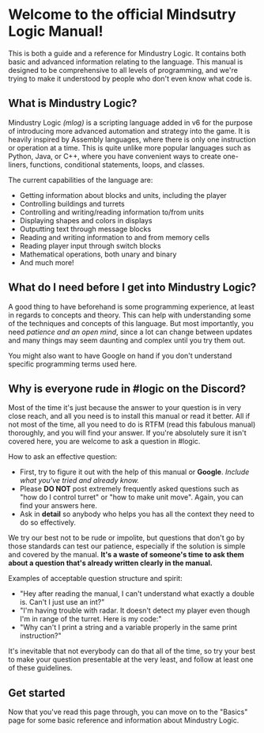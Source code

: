 # Welcome to the official Mindsutry Logic Manual!

This is both a guide and a reference for Mindustry Logic. It contains both basic and advanced information relating to the language. This manual is designed to be comprehensive to all levels of programming, and we're trying to make it understood by people who don't even know what code is.

## What is Mindustry Logic?

Mindustry Logic *(mlog)* is a scripting language added in v6 for the purpose of introducing more advanced automation and strategy into the game. It is heavily inspired by Assembly languages, where there is only one instruction or operation at a time. This is quite unlike more popular languages such as Python, Java, or C++, where you have convenient ways to create one-liners, functions, conditional statements, loops, and classes.

The current capabilities of the language are:
  - Getting information about blocks and units, including the player
  - Controlling buildings and turrets
  - Controlling and writing/reading information to/from units
  - Displaying shapes and colors in displays
  - Outputting text through message blocks
  - Reading and writing information to and from memory cells
  - Reading player input through switch blocks
  - Mathematical operations, both unary and binary
  - And much more!
  
## What do I need before I get into Mindustry Logic?

A good thing to have beforehand is some programming experience, at least in regards to concepts and theory. This can help with understanding some of the techniques and concepts of this language. But most importantly, you need *patience and an open mind*, since a lot can change between updates and many things may seem daunting and complex until you try them out.

You might also want to have Google on hand if you don't understand specific programming terms used here.

## Why is everyone rude in #logic on the Discord?

Most of the time it's just because the answer to your question is in very close reach, and all you need is to install this manual or read it better. All if not most of the time, all you need to do is RTFM (read this fabulous manual) thoroughly, and you will find your answer. If you're absolutely sure it isn't covered here, you are welcome to ask a question in #logic. 

How to ask an effective question:
  - First, try to figure it out with the help of this manual or **Google**. *Include what you've tried and already know.*
  - Please __**DO NOT**__ post extremely frequently asked questions such as "how do I control turret" or "how to make unit move". Again, you can find your answers here.
  - Ask in __**detail**__ so anybody who helps you has all the context they need to do so effectively.

We try our best not to be rude or impolite, but questions that don't go by those standards can test our patience, especially if the solution is simple and covered by the manual. __**It's a waste of someone's time to ask them about a question that's already written clearly in the manual.**__

Examples of acceptable question structure and spirit:
  - "Hey after reading the manual, I can't understand what exactly a double is. Can't I just use an int?"
  - "I'm having trouble with radar. It doesn't detect my player even though I'm in range of the turret. Here is my code:"
  - "Why can't I print a string and a variable properly in the same print instruction?"

It's inevitable that not everybody can do that all of the time, so try your best to make your question presentable at the very least, and follow at least one of these guidelines.

## Get started

Now that you've read this page through, you can move on to the "Basics" page for some basic reference and information about Mindustry Logic.